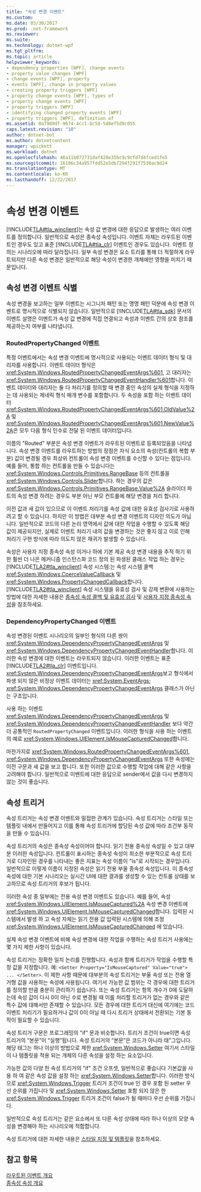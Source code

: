 ```yaml
---
title: "속성 변경 이벤트"
ms.custom: 
ms.date: 03/30/2017
ms.prod: .net-framework
ms.reviewer: 
ms.suite: 
ms.technology: dotnet-wpf
ms.tgt_pltfrm: 
ms.topic: article
helpviewer_keywords:
- dependency properties [WPF], change events
- property value changes [WPF]
- change events [WPF], property
- events [WPF], change in property values
- creating property triggers [WPF]
- property change events [WPF], types of
- property change events [WPF]
- property triggers [WPF]
- identifying changed property events [WPF]
- property triggers [WPF], definition of
ms.assetid: 0a7989df-9674-4cc1-bc50-5d8ef5d9c055
caps.latest.revision: "10"
author: dotnet-bot
ms.author: dotnetcontent
manager: wpickett
ms.workload: dotnet
ms.openlocfilehash: 46a11b072731daf420e35bc9c9cfd7d4fced1fe5
ms.sourcegitcommit: 16186c34a957fdd52e5db7294f291f7530ac9d24
ms.translationtype: MT
ms.contentlocale: ko-KR
ms.lasthandoff: 12/22/2017
---
```

# <a name="property-change-events"></a>속성 변경 이벤트
[!INCLUDE[TLA#tla_winclient](../../../../includes/tlasharptla-winclient-md.md)]는 속성 값 변경에 대한 응답으로 발생하는 여러 이벤트를 정의합니다. 일반적으로 속성은 종속성 속성입니다. 이벤트 자체는 라우트된 이벤트인 경우도 있고 표준 [!INCLUDE[TLA#tla_clr](../../../../includes/tlasharptla-clr-md.md)] 이벤트인 경우도 있습니다. 이벤트 정의는 시나리오에 따라 달라집니다. 일부 속성 변경은 요소 트리를 통해 더 적절하게 라우트되지만 다른 속성 변경은 일반적으로 해당 속성이 변경한 개체에만 영향을 미치기 때문입니다.  
  
## <a name="identifying-a-property-change-event"></a>속성 변경 이벤트 식별  
 속성 변경을 보고하는 일부 이벤트는 시그니처 패턴 또는 명명 패턴 덕분에 속성 변경 이벤트로 명시적으로 식별되지 않습니다. 일반적으로 [!INCLUDE[TLA#tla_sdk](../../../../includes/tlasharptla-sdk-md.md)] 문서의 이벤트 설명은 이벤트가 속성 값 변경에 직접 연결되고 속성과 이벤트 간의 상호 참조를 제공하는지 여부를 나타냅니다.  
  
### <a name="routedpropertychanged-events"></a>RoutedPropertyChanged 이벤트  
 특정 이벤트에서는 속성 변경 이벤트에 명시적으로 사용되는 이벤트 데이터 형식 및 대리자를 사용합니다. 이벤트 데이터 형식은 <xref:System.Windows.RoutedPropertyChangedEventArgs%601>, 고 대리자는 <xref:System.Windows.RoutedPropertyChangedEventHandler%601>합니다. 이벤트 데이터와 대리자는 둘 다 처리기를 정의할 때 변경 중인 속성의 실제 형식을 지정하는 데 사용되는 제네릭 형식 매개 변수를 포함합니다. 두 속성을 포함 하는 이벤트 데이터 <xref:System.Windows.RoutedPropertyChangedEventArgs%601.OldValue%2A> 및 <xref:System.Windows.RoutedPropertyChangedEventArgs%601.NewValue%2A>은 모두 다음 형식 인수로 전달 된 이벤트 데이터입니다.  
  
 이름의 "Routed" 부분은 속성 변경 이벤트가 라우트된 이벤트로 등록되었음을 나타냅니다. 속성 변경 이벤트를 라우트하는 방법의 장점은 자식 요소의 속성(컨트롤의 복합 부분) 값이 변경될 경우 최상위 컨트롤이 속성 변경 이벤트를 수신할 수 있다는 점입니다. 예를 들어, 통합 하는 컨트롤을 만들 수 있습니다는 <xref:System.Windows.Controls.Primitives.RangeBase> 등의 컨트롤을 <xref:System.Windows.Controls.Slider>합니다. 하는 경우의 값은 <xref:System.Windows.Controls.Primitives.RangeBase.Value%2A> 슬라이더 파트의 속성 변경 하려는 경우도 부분 아닌 부모 컨트롤에 해당 변경을 처리 합니다.  
  
 이전 값과 새 값이 있으므로 이 이벤트 처리기를 속성 값에 대한 유효성 검사기로 사용하려고 할 수 있습니다. 하지만 이 방법은 대부분 속성 변경 이벤트의 디자인 의도가 아닙니다. 일반적으로 코드의 다른 논리 영역에서 값에 대한 작업을 수행할 수 있도록 해당 값이 제공되지만, 실제로 이벤트 처리기 내의 값을 변경하는 것은 좋지 않고 이로 인해 처리기 구현 방식에 따라 의도치 않은 재귀가 발생할 수 있습니다.  
  
 속성은 사용자 지정 종속성 속성 이거나 하에 기본 제공 속성 변경 내용을 추적 하기 위한 훨씬 더 나은 메커니즘 인스턴스화 코드 정의 된 파생된 클래스 작업 하는 경우는 [!INCLUDE[TLA2#tla_winclient](../../../../includes/tla2sharptla-winclient-md.md)] 속성 시스템:는 속성 시스템 콜백 <xref:System.Windows.CoerceValueCallback> 및 <xref:System.Windows.PropertyChangedCallback>합니다. [!INCLUDE[TLA2#tla_winclient](../../../../includes/tla2sharptla-winclient-md.md)] 속성 시스템을 유효성 검사 및 강제 변환에 사용하는 방법에 대한 자세한 내용은 [종속성 속성 콜백 및 유효성 검사](../../../../docs/framework/wpf/advanced/dependency-property-callbacks-and-validation.md) 및 [사용자 지정 종속성 속성](../../../../docs/framework/wpf/advanced/custom-dependency-properties.md)을 참조하세요.  
  
### <a name="dependencypropertychanged-events"></a>DependencyPropertyChanged 이벤트  
 속성 변경된 이벤트 시나리오의 일부인 형식의 다른 쌍이 <xref:System.Windows.DependencyPropertyChangedEventArgs> 및 <xref:System.Windows.DependencyPropertyChangedEventHandler>합니다. 이러한 속성 변경에 대한 이벤트는 라우트되지 않습니다. 이러한 이벤트는 표준 [!INCLUDE[TLA2#tla_clr](../../../../includes/tla2sharptla-clr-md.md)] 이벤트입니다. <xref:System.Windows.DependencyPropertyChangedEventArgs>보고 형식에서 파생 되지 않은 비정상 이벤트 데이터는 <xref:System.EventArgs>; <xref:System.Windows.DependencyPropertyChangedEventArgs> 클래스가 아닌는 구조입니다.  
  
 사용 하는 이벤트 <xref:System.Windows.DependencyPropertyChangedEventArgs> 및 <xref:System.Windows.DependencyPropertyChangedEventHandler> 보다 약간 더 공통적인 `RoutedPropertyChanged` 이벤트입니다. 이러한 형식을 사용 하는 이벤트의 예로 <xref:System.Windows.UIElement.IsMouseCapturedChanged>합니다.  
  
 마찬가지로 <xref:System.Windows.RoutedPropertyChangedEventArgs%601>, <xref:System.Windows.DependencyPropertyChangedEventArgs> 또한 속성에는 이전 구문과 새 값을 보고 합니다. 또한 이러한 값으로 수행할 작업에 대해 같은 사항을 고려해야 합니다. 일반적으로 이벤트에 대한 응답으로 sender에서 값을 다시 변경하지 않는 것이 좋습니다.  
  
## <a name="property-triggers"></a>속성 트리거  
 속성 트리거는 속성 변경 이벤트와 밀접한 관계가 있습니다. 속성 트리거는 스타일 또는 템플릿 내에서 만들어지고 이를 통해 속성 트리거에 할당된 속성 값에 따라 조건부 동작을 만들 수 있습니다.  
  
 속성 트리거의 속성은 종속성 속성이어야 합니다. 읽기 전용 종속성 속성일 수 있고 대부분 이러한 속성입니다. 컨트롤이 표시하는 종속성 속성이 최소한 부분적으로 속성 트리거로 디자인된 경우를 나타내는 좋은 지표는 속성 이름이 "Is"로 시작되는 경우입니다. 일반적으로 이렇게 이름이 지정된 속성은 읽기 전용 부울 종속성 속성입니다. 이 종속성 속성에 대한 기본 시나리오는 실시간 UI에 대한 결과를 생성할 수 있는 컨트롤 상태를 보고하므로 속성 트리거의 후보가 됩니다.  
  
 이러한 속성 중 일부에는 전용 속성 변경 이벤트도 있습니다. 예를 들어, 속성 <xref:System.Windows.UIElement.IsMouseCaptured%2A> 속성 변경 이벤트에 <xref:System.Windows.UIElement.IsMouseCapturedChanged>합니다. 입력된 시스템에서 발생 하 고 속성 자체는 읽기 전용 값 입력된 시스템에 의해 조정 <xref:System.Windows.UIElement.IsMouseCapturedChanged> 에 있습니다.  
  
 실제 속성 변경 이벤트에 비해 속성 변경에 대한 작업을 수행하는 속성 트리거 사용에는 몇 가지 제한 사항이 있습니다.  
  
 속성 트리거는 정확한 일치 논리를 진행합니다. 속성과 함께 트리거가 작업을 수행할 특정 값을 지정합니다. 예: `<Setter Property="IsMouseCaptured" Value="true"> ... </Setter>`. 이 제한 사항 때문에 대부분의 속성 트리거는 부울 속성 또는 전용 열거형 값을 사용하는 속성에 사용됩니다. 여기서 가능한 값 범위는 각 경우에 대한 트리거를 정의할 만큼 충분히 관리하기 쉽습니다. 또는 속성 트리거는 항목 개수가 0에 도달하는데 속성 값이 다시 0이 아닌 수로 변경될 때 이를 처리할 트리거가 없는 경우와 같은 특수 값에 대해서만 존재할 수 있습니다. 모든 경우에 대한 트리거 대신에 여기에는 코드 이벤트 처리기가 필요하거나 값이 0이 아닐 때 다시 트리거 상태에서 전환되는 기본 동작이 필요할 수 있습니다.  
  
 속성 트리거 구문은 프로그래밍의 "if" 문과 비슷합니다. 트리거 조건이 true이면 속성 트리거의 “본문”이 “실행”됩니다. 속성 트리거의 “본문”은 코드가 아니라 태”그입니다. 해당 태그는 하나 이상의 방법으로 제한 <xref:System.Windows.Setter> 여기서 스타일이 나 템플릿을 적용 되는 개체의 다른 속성을 설정 하는 요소입니다.  
  
 가능한 값의 다양 한 속성 트리거의 "if" 조건 오프셋, 일반적으로 좋습니다 기본값을 사용 하 여 같은 속성 값을 설정 하는 <xref:System.Windows.Setter>합니다. 이러한 방식으로 <xref:System.Windows.Trigger> 트리거 조건이 true 인 경우 포함 된 setter 우선 순위를 가집니다 및 <xref:System.Windows.Setter> 포함 되지 않은 한 <xref:System.Windows.Trigger> 트리거 조건이 false가 될 때마다 우선 순위를 가집니다.  
  
 일반적으로 속성 트리거는 같은 요소에서 또 다른 속성 상태에 따라 하나 이상의 모양 속성을 변경해야 하는 시나리오에 적합합니다.  
  
 속성 트리거에 대한 자세한 내용은 [스타일 지정 및 템플릿](../../../../docs/framework/wpf/controls/styling-and-templating.md)을 참조하세요.  
  
## <a name="see-also"></a>참고 항목  
 [라우트된 이벤트 개요](../../../../docs/framework/wpf/advanced/routed-events-overview.md)  
 [종속성 속성 개요](../../../../docs/framework/wpf/advanced/dependency-properties-overview.md)
